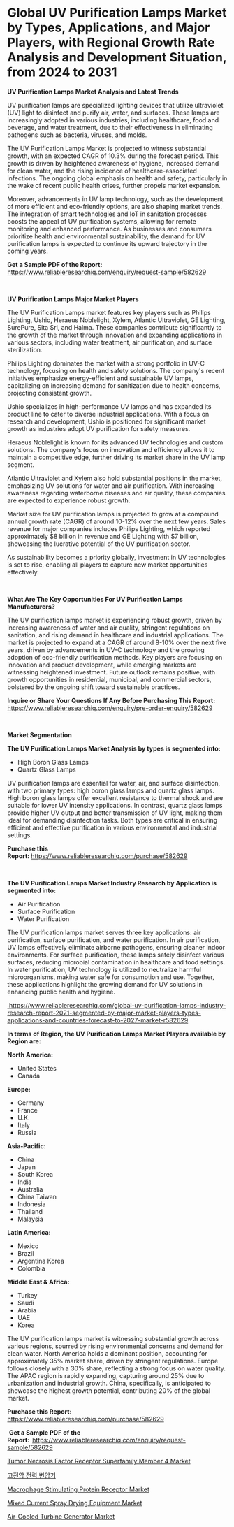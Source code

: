 <p><h1>Global UV Purification Lamps Market by Types, Applications, and Major Players, with Regional Growth Rate Analysis and Development Situation, from 2024 to 2031</h1></p><p><strong>UV Purification Lamps Market Analysis and Latest Trends</strong></p>
<p><p>UV purification lamps are specialized lighting devices that utilize ultraviolet (UV) light to disinfect and purify air, water, and surfaces. These lamps are increasingly adopted in various industries, including healthcare, food and beverage, and water treatment, due to their effectiveness in eliminating pathogens such as bacteria, viruses, and molds.</p><p>The UV Purification Lamps Market is projected to witness substantial growth, with an expected CAGR of 10.3% during the forecast period. This growth is driven by heightened awareness of hygiene, increased demand for clean water, and the rising incidence of healthcare-associated infections. The ongoing global emphasis on health and safety, particularly in the wake of recent public health crises, further propels market expansion.</p><p>Moreover, advancements in UV lamp technology, such as the development of more efficient and eco-friendly options, are also shaping market trends. The integration of smart technologies and IoT in sanitation processes boosts the appeal of UV purification systems, allowing for remote monitoring and enhanced performance. As businesses and consumers prioritize health and environmental sustainability, the demand for UV purification lamps is expected to continue its upward trajectory in the coming years.</p></p>
<p><strong>Get a Sample PDF of the Report:&nbsp;</strong> <a href="https://www.reliableresearchiq.com/enquiry/request-sample/582629?utm_campaign=123&utm_medium=2&utm_source=Github&utm_content=ia&utm_term=09122024&utm_id=uv-purification-lamps">https://www.reliableresearchiq.com/enquiry/request-sample/582629</a></p>
<p>&nbsp;</p>
<p><strong>UV Purification Lamps Major Market Players</strong></p>
<p><p>The UV Purification Lamps market features key players such as Philips Lighting, Ushio, Heraeus Noblelight, Xylem, Atlantic Ultraviolet, GE Lighting, SurePure, Sita Srl, and Halma. These companies contribute significantly to the growth of the market through innovation and expanding applications in various sectors, including water treatment, air purification, and surface sterilization.</p><p>Philips Lighting dominates the market with a strong portfolio in UV-C technology, focusing on health and safety solutions. The company's recent initiatives emphasize energy-efficient and sustainable UV lamps, capitalizing on increasing demand for sanitization due to health concerns, projecting consistent growth.</p><p>Ushio specializes in high-performance UV lamps and has expanded its product line to cater to diverse industrial applications. With a focus on research and development, Ushio is positioned for significant market growth as industries adopt UV purification for safety measures.</p><p>Heraeus Noblelight is known for its advanced UV technologies and custom solutions. The company's focus on innovation and efficiency allows it to maintain a competitive edge, further driving its market share in the UV lamp segment.</p><p>Atlantic Ultraviolet and Xylem also hold substantial positions in the market, emphasizing UV solutions for water and air purification. With increasing awareness regarding waterborne diseases and air quality, these companies are expected to experience robust growth.</p><p>Market size for UV purification lamps is projected to grow at a compound annual growth rate (CAGR) of around 10-12% over the next few years. Sales revenue for major companies includes Philips Lighting, which reported approximately $8 billion in revenue and GE Lighting with $7 billion, showcasing the lucrative potential of the UV purification sector.</p><p>As sustainability becomes a priority globally, investment in UV technologies is set to rise, enabling all players to capture new market opportunities effectively.</p></p>
<p>&nbsp;</p>
<p><strong>What Are The Key Opportunities For UV Purification Lamps Manufacturers?</strong></p>
<p><p>The UV purification lamps market is experiencing robust growth, driven by increasing awareness of water and air quality, stringent regulations on sanitation, and rising demand in healthcare and industrial applications. The market is projected to expand at a CAGR of around 8-10% over the next five years, driven by advancements in UV-C technology and the growing adoption of eco-friendly purification methods. Key players are focusing on innovation and product development, while emerging markets are witnessing heightened investment. Future outlook remains positive, with growth opportunities in residential, municipal, and commercial sectors, bolstered by the ongoing shift toward sustainable practices.</p></p>
<p><strong>Inquire or Share Your Questions If Any Before Purchasing This Report:</strong> <a href="https://www.reliableresearchiq.com/enquiry/pre-order-enquiry/582629?utm_campaign=123&utm_medium=2&utm_source=Github&utm_content=ia&utm_term=09122024&utm_id=uv-purification-lamps">https://www.reliableresearchiq.com/enquiry/pre-order-enquiry/582629</a></p>
<p>&nbsp;</p>
<p><strong>Market Segmentation</strong></p>
<p><strong>The UV Purification Lamps Market Analysis by types is segmented into:</strong></p>
<p><ul><li>High Boron Glass Lamps</li><li>Quartz Glass Lamps</li></ul></p>
<p><p>UV purification lamps are essential for water, air, and surface disinfection, with two primary types: high boron glass lamps and quartz glass lamps. High boron glass lamps offer excellent resistance to thermal shock and are suitable for lower UV intensity applications. In contrast, quartz glass lamps provide higher UV output and better transmission of UV light, making them ideal for demanding disinfection tasks. Both types are critical in ensuring efficient and effective purification in various environmental and industrial settings.</p></p>
<p><strong>Purchase this Report:&nbsp;</strong><a href="https://www.reliableresearchiq.com/purchase/582629?utm_campaign=123&utm_medium=2&utm_source=Github&utm_content=ia&utm_term=09122024&utm_id=uv-purification-lamps">https://www.reliableresearchiq.com/purchase/582629</a></p>
<p>&nbsp;</p>
<p><strong>The UV Purification Lamps Market Industry Research by Application is segmented into:</strong></p>
<p><ul><li>Air Purification</li><li>Surface Purification</li><li>Water Purification</li></ul></p>
<p><p>The UV purification lamps market serves three key applications: air purification, surface purification, and water purification. In air purification, UV lamps effectively eliminate airborne pathogens, ensuring cleaner indoor environments. For surface purification, these lamps safely disinfect various surfaces, reducing microbial contamination in healthcare and food settings. In water purification, UV technology is utilized to neutralize harmful microorganisms, making water safe for consumption and use. Together, these applications highlight the growing demand for UV solutions in enhancing public health and hygiene.</p></p>
<p><a href="https://www.reliableresearchiq.com/global-uv-purification-lamps-industry-research-report-2021-segmented-by-major-market-players-types-applications-and-countries-forecast-to-2027-market-r582629?utm_campaign=123&utm_medium=2&utm_source=Github&utm_content=ia&utm_term=09122024&utm_id=uv-purification-lamps">&nbsp;https://www.reliableresearchiq.com/global-uv-purification-lamps-industry-research-report-2021-segmented-by-major-market-players-types-applications-and-countries-forecast-to-2027-market-r582629</a></p>
<p><strong>In terms of Region, the UV Purification Lamps Market Players available by Region are:</strong></p>
<p>
    <p> <strong> North America: </strong>
        <ul>
            <li>United States</li>
            <li>Canada</li>
        </ul>
        </p> 
    <p> <strong> Europe: </strong>
        <ul>
            <li>Germany</li>
            <li>France</li>
            <li>U.K.</li>
            <li>Italy</li>
            <li>Russia</li>
        </ul>
        </p> 
    <p> <strong> Asia-Pacific: </strong>
        <ul>
            <li>China</li>
            <li>Japan</li>
            <li>South Korea</li>
            <li>India</li>
            <li>Australia</li>
            <li>China Taiwan</li>
            <li>Indonesia</li>
            <li>Thailand</li>
            <li>Malaysia</li>
        </ul>
        </p> 
    <p> <strong> Latin America: </strong>
        <ul>
            <li>Mexico</li>
            <li>Brazil</li>
            <li>Argentina Korea</li>
            <li>Colombia</li>
        </ul>
        </p> 
    <p> <strong> Middle East & Africa: </strong>
        <ul>
            <li>Turkey</li>
            <li>Saudi</li>
            <li>Arabia</li>
            <li>UAE</li>
            <li>Korea</li>
        </ul>
    </p>
    </p>
<p><p>The UV purification lamps market is witnessing substantial growth across various regions, spurred by rising environmental concerns and demand for clean water. North America holds a dominant position, accounting for approximately 35% market share, driven by stringent regulations. Europe follows closely with a 30% share, reflecting a strong focus on water quality. The APAC region is rapidly expanding, capturing around 25% due to urbanization and industrial growth. China, specifically, is anticipated to showcase the highest growth potential, contributing 20% of the global market.</p></p>
<p><strong>Purchase this Report: </strong><a href="https://www.reliableresearchiq.com/purchase/582629?utm_campaign=123&utm_medium=2&utm_source=Github&utm_content=ia&utm_term=09122024&utm_id=uv-purification-lamps">https://www.reliableresearchiq.com/purchase/582629</a></p>
<p>&nbsp;<strong>Get a Sample PDF of the Report:&nbsp;&nbsp;</strong><a href="https://www.reliableresearchiq.com/enquiry/request-sample/582629?utm_campaign=123&utm_medium=2&utm_source=Github&utm_content=ia&utm_term=09122024&utm_id=uv-purification-lamps">https://www.reliableresearchiq.com/enquiry/request-sample/582629</a></p>
<p><strong></strong></p>
<p><p><a href="https://www.linkedin.com/pulse/the-sympatico-insight-9odme?utm_campaign=123&utm_medium=2&utm_source=Github&utm_content=ia&utm_term=09122024&utm_id=uv-purification-lamps">Tumor Necrosis Factor Receptor Superfamily Member 4 Market</a></p><p><a href="https://github.com/laholand/Market-Research-Report-List-6/blob/main/503475127394.md?utm_campaign=123&utm_medium=2&utm_source=Github&utm_content=ia&utm_term=09122024&utm_id=uv-purification-lamps">고전압 전력 변압기</a></p><p><a href="https://www.linkedin.com/pulse/macrophage-stimulating-protein-receptor-market-size-types-e9qpe?utm_campaign=123&utm_medium=2&utm_source=Github&utm_content=ia&utm_term=09122024&utm_id=uv-purification-lamps">Macrophage Stimulating Protein Receptor Market</a></p><p><a href="https://www.linkedin.com/pulse/navigating-competitive-landscape-mixed-current-spray-drying-qmegc?utm_campaign=123&utm_medium=2&utm_source=Github&utm_content=ia&utm_term=09122024&utm_id=uv-purification-lamps">Mixed Current Spray Drying Equipment Market</a></p><p><a href="https://www.linkedin.com/pulse/in-depth-air-cooled-turbine-generator-market-report-growth-xvare?utm_campaign=123&utm_medium=2&utm_source=Github&utm_content=ia&utm_term=09122024&utm_id=uv-purification-lamps">Air-Cooled Turbine Generator Market</a></p></p>